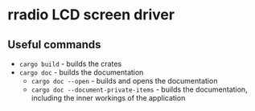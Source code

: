 # rradio LCD screen driver

## Useful commands

+ `cargo build` - builds the crates
+ `cargo doc` - builds the documentation
  + `cargo doc --open` - builds and opens the documentation
  + `cargo doc --document-private-items` - builds the documentation, including the inner workings of the application
